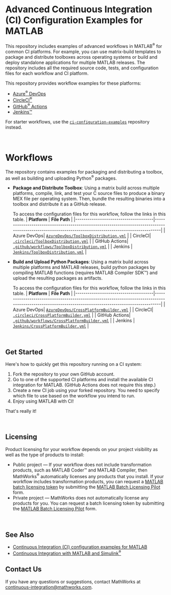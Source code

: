 # Advanced Continuous Integration (CI) Configuration Examples for MATLAB

This repository includes examples of advanced workflows in MATLAB<sup>&reg;</sup> for common CI platforms. For example, you can use matrix-build templates to package and distribute toolboxes across operating systems or build and deploy standalone applications for multiple MATLAB releases. The repository includes all the required source code, tests, and configuration files for each workflow and CI platform.

This repository provides workflow examples for these platforms:
* [Azure<sup>&reg;</sup> DevOps](https://marketplace.visualstudio.com/items?itemName=MathWorks.matlab-azure-devops-extension)
* [CircleCI<sup>&reg;</sup>](https://github.com/mathworks/matlab-circleci-orb/blob/master/README.md)
* [GitHub<sup>&reg;</sup> Actions](https://github.com/matlab-actions)
* [Jenkins&trade;](https://plugins.jenkins.io/matlab/)

For starter workflows, use the [`ci-configuration-examples`](https://github.com/mathworks/ci-configuration-examples) repository instead.

<br>

# Workflows

The repository contains examples for packaging and distributing a toolbox, as well as building and uploading Python<sup>&reg;</sup> packages.

- **Package and Distribute Toolbox**: Using a matrix build across multiple platforms, compile, link, and test your C source files to produce a binary MEX file per operating system. Then, bundle the resulting binaries into a toolbox and distribute it as a GitHub release.

    To access the configuration files for this workflow, follow the links in this table.
    | **Platform**                        | **File Path**                                                                                                                                       |
    |--------------------------------------|-------------------------------------------------------------------------------------------------------------------------------------------------------|
    | Azure DevOps| [`AzureDevOps/ToolboxDistribution.yml`](https://github.com/mathworks/advanced-ci-configuration-examples/blob/main/AzureDevOps/ToolboxDistribution.yml) |
    | CircleCI| [`.circleci/ToolboxDistribution.yml`](https://github.com/mathworks/advanced-ci-configuration-examples/blob/main/.circleci/ToolboxDistribution.yml) |
    | GitHub Actions| [`.github/workflows/ToolboxDistribution.yml`](https://github.com/mathworks/advanced-ci-configuration-examples/blob/main/.github/workflows/ToolboxDistribution.yml) |
    | Jenkins | [`Jenkins/ToolboxDistribution.yml`](https://github.com/mathworks/advanced-ci-configuration-examples/blob/main/Jenkins/ToolboxDistribution.yml) |

- **Build and Upload Python Packages**: Using a matrix build across multiple platforms and MATLAB releases, build python packages by compiling MATLAB functions (requires MATLAB Compiler SDK&trade;) and upload the resulting packages as artifacts.

    To access the configuration files for this workflow, follow the links in this table.
    | **Platform**                        | **File Path**                                                                                                                                       |
    |--------------------------------------|-------------------------------------------------------------------------------------------------------------------------------------------------------|
    | Azure DevOps| [`AzureDevOps/CrossPlatformBuilder.yml`](https://github.com/mathworks/advanced-ci-configuration-examples/blob/main/AzureDevOps/CrossPlatformBuilder.yml) |
    | CircleCI| [`.circleci/CrossPlatformBuilder.yml`](https://github.com/mathworks/advanced-ci-configuration-examples/blob/main/.circleci/CrossPlatformBuilder.yml) |
    | GitHub Actions| [`.github/workflows/CrossPlatformBuilder.yml`](https://github.com/mathworks/advanced-ci-configuration-examples/blob/main/.github/workflows/CrossPlatformBuilder.yml) |
    | Jenkins | [`Jenkins/CrossPlatformBuilder.yml`](https://github.com/mathworks/advanced-ci-configuration-examples/blob/main/Jenkins/CrossPlatformBuilder.yml) |

<br>

## Get Started

Here's how to quickly get this repository running on a CI system:
1. Fork the repository to your own GitHub account.
2. Go to one of the supported CI platforms and install the available CI integration for MATLAB. (GitHub Actions does not require this step.)
3. Create a new CI job using your forked repository. You need to specify which file to use based on the workflow you intend to run.
4. Enjoy using MATLAB with CI!

That's really it!

<br>

## Licensing
Product licensing for your workflow depends on your project visibility as well as the type of products to install:

- Public project — If your workflow does not include transformation products, such as MATLAB Coder&trade; and MATLAB Compiler, then MathWorks<sup>&reg;</sup> automatically licenses any products that you install. If your workflow includes transformation products, you can request a [MATLAB batch licensing token](https://github.com/mathworks-ref-arch/matlab-dockerfile/blob/main/alternates/non-interactive/MATLAB-BATCH.md#matlab-batch-licensing-token) by submitting the [MATLAB Batch Licensing Pilot](https://www.mathworks.com/support/batch-tokens.html) form.
- Private project — MathWorks does not automatically license any products for you. You can request a batch licensing token by submitting the [MATLAB Batch Licensing Pilot](https://www.mathworks.com/support/batch-tokens.html) form.

<br>

## See Also
- [Continuous Integration (CI) configuration examples for MATLAB](https://github.com/mathworks/ci-configuration-examples)
- [Continuous Integration with MATLAB and Simulink<sup>&reg;</sup>](https://www.mathworks.com/solutions/continuous-integration.html)

## Contact Us
If you have any questions or suggestions, contact MathWorks at [continuous-integration@mathworks.com](mailto:continuous-integration@mathworks.com).